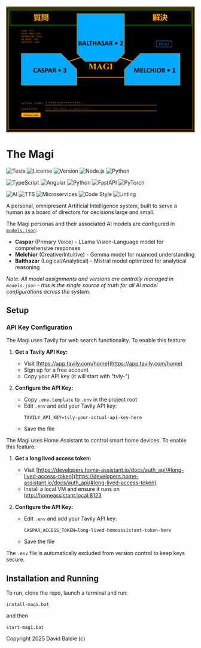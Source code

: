 ![magi ui](./magi_ui.png)

# The Magi

![Tests](https://github.com/baldie/TheMagi/workflows/Build%20and%20Test/badge.svg)
![License](https://img.shields.io/badge/license-ISC-blue.svg)
![Version](https://img.shields.io/badge/version-0.1.0-orange)
![Node.js](https://img.shields.io/badge/node.js-16+-green)
![Python](https://img.shields.io/badge/python-3.11+-blue)

![TypeScript](https://img.shields.io/badge/typescript-%23007ACC.svg?style=for-the-badge&logo=typescript&logoColor=white)
![Angular](https://img.shields.io/badge/angular-%23DD0031.svg?style=for-the-badge&logo=angular&logoColor=white)
![Python](https://img.shields.io/badge/python-3670A0?style=for-the-badge&logo=python&logoColor=ffdd54)
![FastAPI](https://img.shields.io/badge/FastAPI-005571?style=for-the-badge&logo=fastapi)
![PyTorch](https://img.shields.io/badge/PyTorch-%23EE4C2C.svg?style=for-the-badge&logo=PyTorch&logoColor=white)

![AI](https://img.shields.io/badge/AI-Powered-ff69b4)
![TTS](https://img.shields.io/badge/TTS-Chatterbox-purple)
![Microservices](https://img.shields.io/badge/architecture-microservices-brightgreen)
![Code Style](https://img.shields.io/badge/code%20style-prettier-ff69b4.svg)
![Linting](https://img.shields.io/badge/linting-ESLint-4B32C3)

A personal, omnipresent Artificial Intelligence system, built to serve a human as a board of directors for decisions large and small.

The Magi personas and their associated AI models are configured in [`models.json`](models.json):

* **Caspar** (Primary Voice) - LLama Vision-Language model for comprehensive responses
* **Melchior** (Creative/Intuitive) - Gemma model for nuanced understanding  
* **Balthazar** (Logical/Analytical) - Mistral model optimized for analytical reasoning

*Note: All model assignments and versions are centrally managed in `models.json` - this is the single source of truth for all AI model configurations across the system.*

## Setup

### API Key Configuration

The Magi uses Tavily for web search functionality. To enable this feature:

1. **Get a Tavily API Key:**
   - Visit [https://app.tavily.com/home](https://app.tavily.com/home)
   - Sign up for a free account
   - Copy your API key (it will start with "tvly-")

2. **Configure the API Key:**
   - Copy `.env.template` to `.env` in the project root
   - Edit `.env` and add your Tavily API key:
     ```
     TAVILY_API_KEY=tvly-your-actual-api-key-here
     ```
   - Save the file

The Magi uses Home Assistant to control smart home devices. To enable this feature:

1. **Get a long lived access token:**
   - Visit [https://developers.home-assistant.io/docs/auth_api/#long-lived-access-token](https://developers.home-assistant.io/docs/auth_api/#long-lived-access-token)
   - Install a local VM and ensure it runs on http://homeassistant.local:8123

2. **Configure the API Key:**
   - Edit `.env` and add your Tavily API key:
     ```
     CASPAR_ACCESS_TOKEN=long-lived-homeassistant-token-here
     ```
   - Save the file


The `.env` file is automatically excluded from version control to keep keys secure.

## Installation and Running

To run, clone the repo, launch a terminal and run:

```
install-magi.bat
```

and then

```
start-magi.bat
```

Copyright 2025 David Baldie (c)
